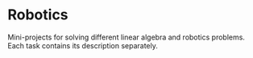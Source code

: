 # Robotics 

Mini-projects for solving different linear algebra and robotics problems.
Each task contains its description separately.
